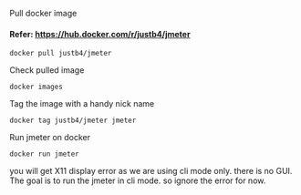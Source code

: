 Pull docker image 
#### Refer: https://hub.docker.com/r/justb4/jmeter

```
docker pull justb4/jmeter
```
Check pulled image

```
docker images
```

Tag the image with a handy nick name

```
docker tag justb4/jmeter jmeter
```

Run jmeter on docker

```
docker run jmeter
```
you will get X11 display error as we are using cli mode only. there is no GUI.  The goal is to run the jmeter in cli mode. so ignore the error for now.
